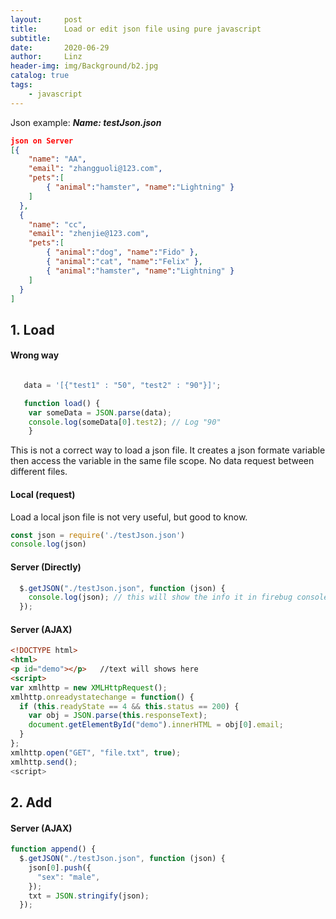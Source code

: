 ```yaml
---
layout:     post
title:      Load or edit json file using pure javascript
subtitle:   
date:       2020-06-29
author:     Linz
header-img: img/Background/b2.jpg
catalog: true
tags:
    - javascript
---
```


Json example:
***Name: testJson.json***
```json 
json on Server
[{
    "name": "AA",
    "email": "zhangguoli@123.com",
    "pets":[
        { "animal":"hamster", "name":"Lightning" }
    ]
  },
  {
    "name": "cc",
    "email": "zhenjie@123.com",
    "pets":[
        { "animal":"dog", "name":"Fido" },
        { "animal":"cat", "name":"Felix" },
        { "animal":"hamster", "name":"Lightning" }
    ]
  }
]
```


## 1. Load

#### Wrong way
```Javascript

   data = '[{"test1" : "50", "test2" : "90"}]';

   function load() {
    var someData = JSON.parse(data);
    console.log(someData[0].test2); // Log "90"
    }
```

This is not a correct way to load a json file. It creates a json formate variable then access the variable in the same file scope. No data request between different files.

#### Local (request) 
Load a local json file is not very useful, but good to know.
```js
const json = require('./testJson.json')
console.log(json)
```
#### Server (Directly)
``` javascript
  $.getJSON("./testJson.json", function (json) {
    console.log(json); // this will show the info it in firebug console
  });
```

#### Server (AJAX) 

```Html
<!DOCTYPE html>
<html>
<p id="demo"></p>   //text will shows here
<script>
var xmlhttp = new XMLHttpRequest();
xmlhttp.onreadystatechange = function() {
  if (this.readyState == 4 && this.status == 200) {
    var obj = JSON.parse(this.responseText);
    document.getElementById("demo").innerHTML = obj[0].email;
  }
};
xmlhttp.open("GET", "file.txt", true);
xmlhttp.send();
<script>

```

## 2. Add

#### Server (AJAX) 

``` javascript
function append() {
  $.getJSON("./testJson.json", function (json) {
    json[0].push({
      "sex": "male",
    });
    txt = JSON.stringify(json);
  });
```